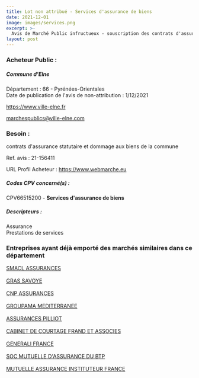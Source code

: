 ```yaml
---
title: Lot non attribué - Services d'assurance de biens
date: 2021-12-01
image: images/services.png
excerpt: >-
  Avis de Marché Public infructueux - souscription des contrats d'assurances des risques statutaires et des dommages aux biens de la commune d'elne
layout: post
---
```


### Acheteur Public :
##### Commune d'Elne
Département : 66 - Pyrénées-Orientales<br/>
Date de publication de l'avis de non-attribution : 1/12/2021


https://www.ville-elne.fr

marchespublics@ville-elne.com


### Besoin :

contrats d'assurance statutaire et dommage aux biens de la commune

Ref. avis : 21-156411

URL Profil Acheteur : https://www.webmarche.eu

##### Codes CPV concerné(s) :
CPV66515200 - **Services d'assurance de biens** <br/>

##### Descripteurs :
Assurance <br/>
Prestations de services <br/>

### Entreprises ayant déjà emporté des marchés similaires dans ce département
<a href="/entreprise-544/siren-301309605">SMACL ASSURANCES</a><br/><br/>
<a href="/entreprise-545/siren-311248637">GRAS SAVOYE</a><br/><br/>
<a href="/entreprise-549/siren-341737062">CNP ASSURANCES</a><br/><br/>
<a href="/entreprise-551/siren-379834906">GROUPAMA MEDITERRANEE</a><br/><br/>
<a href="/entreprise-558/siren-422060236">ASSURANCES PILLIOT</a><br/><br/>
<a href="/entreprise-562/siren-444391593">CABINET DE COURTAGE FRAND ET ASSOCIES</a><br/><br/>
<a href="/entreprise-572/siren-572044949">GENERALI FRANCE</a><br/><br/>
<a href="/entreprise-574/siren-775684764">SOC MUTUELLE D'ASSURANCE DU BTP</a><br/><br/>
<a href="/entreprise-574/siren-775709702">MUTUELLE ASSURANCE INSTITUTEUR FRANCE</a><br/><br/>
